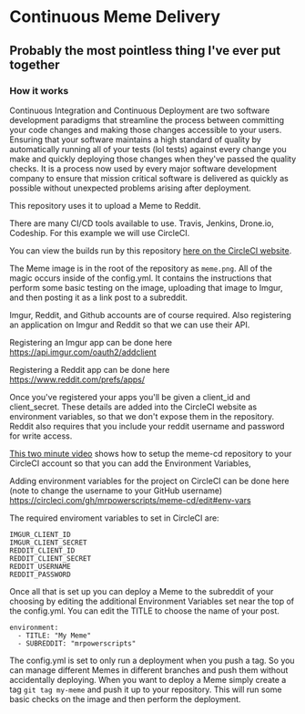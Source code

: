 # Continuous Meme Delivery

## Probably the most pointless thing I've ever put together

### How it works

Continuous Integration and Continuous Deployment are two software development paradigms
that streamline the process between committing your code changes and making those changes
accessible to your users. Ensuring that your software maintains a high standard of quality by automatically
running all of your tests (lol tests) against every change you make and quickly deploying those changes
when they've passed the quality checks. It is a process now used by every major software development company to ensure that mission critical software is delivered as quickly as possible without unexpected problems arising after deployment.

This repository uses it to upload a Meme to Reddit.

There are many CI/CD tools available to use. Travis, Jenkins, Drone.io, Codeship. For this example we will
use CircleCI.

You can view the builds run by this repository [here on the CircleCI website](https://circleci.com/gh/mrpowerscripts/meme-cd).

The Meme image is in the root of the repository as `meme.png`. All of the magic occurs inside of the config.yml. It contains the instructions that perform some basic testing on the image, uploading that image to Imgur, and then posting it as a link post to a subreddit.

Imgur, Reddit, and Github accounts are of course required. Also registering an application on Imgur and Reddit so that we can use their API.

Registering an Imgur app can be done here https://api.imgur.com/oauth2/addclient

Registering a Reddit app can be done here https://www.reddit.com/prefs/apps/

Once you've registered your apps you'll be given a client_id and client_secret. These details
are added into the CircleCI website as environment variables, so that we don't expose them in the repository. Reddit also requires that you include your reddit username and password for write access.

[This two minute video](https://www.youtube.com/watch?v=KhjwnTD4oec) shows how to setup the
meme-cd repository to your CircleCI account so that you can add the Environment Variables,

Adding environment variables for the project on CircleCI can be done here
(note to change the username to your GitHub username)
https://circleci.com/gh/mrpowerscripts/meme-cd/edit#env-vars

The required enviroment  variables to set in CircleCI are:
```
IMGUR_CLIENT_ID
IMGUR_CLIENT_SECRET
REDDIT_CLIENT_ID
REDDIT_CLIENT_SECRET
REDDIT_USERNAME
REDDIT_PASSWORD
```

Once all that is set up you can deploy a Meme to the subreddit of your choosing by editing the additional Environment Variables set near the top of the config.yml. You can edit the TITLE to choose
the name of your post.

```
environment:
  - TITLE: "My Meme"
  - SUBREDDIT: "mrpowerscripts"
```

The config.yml is set to only run a deployment when you push a tag. So you can manage different
Memes in different branches and push them without accidentally deploying. When you want to deploy a Meme simply create a tag `git tag my-meme` and push it up to your repository. This will run some basic checks on the image and then perform the deployment.
